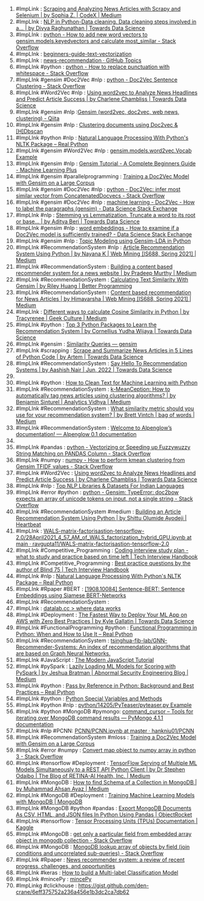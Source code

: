 1. #ImpLink : [Scraping and Analyzing News Articles with Scrapy and Selenium | by Sophia Z. | CodeX | Medium](https://medium.com/codex/scraping-and-analyzing-news-articles-with-scrapy-and-selenium-cbbd94381d78)
2. #ImpLInk : [NLP in Python-Data cleaning. Data cleaning steps involved in a… | by Divya Raghunathan | Towards Data Science](https://towardsdatascience.com/nlp-in-python-data-cleaning-6313a404a470)
3. #ImpLInk  : [python - How to add new word vectors to gensim.models.keyedvectors and calculate most_similar - Stack Overflow](https://stackoverflow.com/questions/56639993/how-to-add-new-word-vectors-to-gensim-models-keyedvectors-and-calculate-most-sim)
4. #ImpLInk  : [beginners-guide-text-vectorization](https://monkeylearn.com/blog/beginners-guide-text-vectorization/)
5. #ImpLInk  : [news-recommendation · GitHub Topics](https://github.com/topics/news-recommendation?l=python)
6. #ImpLInk  #python : [python - How to replace punctuation with whitespace - Stack Overflow](https://stackoverflow.com/questions/42614458/how-to-replace-punctuation-with-whitespace)
7. #ImpLInk  #gensim #Doc2Vec #nlp : [python - Doc2Vec Sentence Clustering - Stack Overflow](https://stackoverflow.com/questions/43476869/doc2vec-sentence-clustering)
8. #ImpLInk  #Word2Vec  #nlp  : [Using word2vec to Analyze News Headlines and Predict Article Success | by Charlene Chambliss | Towards Data Science](https://towardsdatascience.com/using-word2vec-to-analyze-news-headlines-and-predict-article-success-cdeda5f14751)
10. #ImpLInk  #gensim #nlp  :[Gensim (word2vec, doc2vec, web news, clustering) - Qiita](https://qiita.com/takeshikondo/items/6434f2157fc4c3e7b953)
11. #ImpLInk  #gensim  #nlp  : [Clustering documents using Doc2vec & [H]Dbscan](https://groups.google.com/g/gensim/c/tokwQSeNwoE)
12. #ImpLInk  #python  #nlp  : [Natural Language Processing With Python's NLTK Package – Real Python](https://realpython.com/nltk-nlp-python/)
13. #ImpLInk  #gensim  #Word2Vec #nlp : [gensim.models.word2vec.Vocab Example](https://programtalk.com/python-examples/gensim.models.word2vec.Vocab/)
14. #ImpLInk  #gensim #nlp  : [Gensim Tutorial - A Complete Beginners Guide - Machine Learning Plus](https://www.machinelearningplus.com/nlp/gensim-tutorial/)
15. #ImpLInk  #gensim  #parallelprogramming : [Training a Doc2Vec Model with Gensim on a Large Corpus](http://yaronvazana.com/2018/01/20/training-doc2vec-model-with-gensim/)
16. #ImpLInk #gensim  #Doc2Vec #nlp : [python - Doc2Vec: infer most similar vector from ConcatenatedDocvecs - Stack Overflow](https://stackoverflow.com/questions/54186233/doc2vec-infer-most-similar-vector-from-concatenateddocvecs)
17. #ImpLInk  #gensim  #Doc2Vec  #nlp  : [machine learning - Doc2Vec - How to label the paragraphs (gensim) - Data Science Stack Exchange](https://datascience.stackexchange.com/questions/10216/doc2vec-how-to-label-the-paragraphs-gensim)
18. #ImpLInk #nlp : [Stemming vs Lemmatization. Truncate a word to its root or base… | by Aditya Beri | Towards Data Science](https://towardsdatascience.com/stemming-vs-lemmatization-2daddabcb221)
19. #ImpLInk  #gensim  #nlp : [word embeddings - How to examine if a Doc2Vec model is sufficiently trained? - Data Science Stack Exchange](https://datascience.stackexchange.com/questions/103927/how-to-examine-if-a-doc2vec-model-is-sufficiently-trained)
20. #ImpLInk  #gensim #nlp : [Topic Modeling using Gensim-LDA in Python](https://medium.com/analytics-vidhya/topic-modeling-using-gensim-lda-in-python-48eaa2344920)
21. #ImpLInk  #RecommendationSystem #nlp : [Article Recommendation System Using Python | by Nayana K | Web Mining [IS688, Spring 2021] | Medium](https://medium.com/web-mining-is688-spring-2021/article-recommendation-system-using-python-8b0fec6e6de8)
22. #ImpLInk  #RecommendationSystem  : [Building a content based recommender system for a news website | by Pradeep Murthy | Medium](https://medium.com/@pradeepmurthy112/building-a-content-based-recommender-system-for-a-news-website-ec90f02ccc76)
23. #ImpLInk  #RecommendationSystem  : [Calculating Text Similarity With Gensim | by Riley Huang | Better Programming](https://betterprogramming.pub/introduction-to-gensim-calculating-text-similarity-9e8b55de342d)
24. #ImpLInk  #RecommendationSystem  : [Content based recommendation for News Articles | by Himavarsha | Web Mining [IS688, Spring 2021] | Medium](https://medium.com/web-mining-is688-spring-2021/content-based-recommendation-for-news-articles-55d841b8540f)
25. #ImpLInk  : [Different ways to calculate Cosine Similarity in Python | by Tracyrenee | Geek Culture | Medium](https://medium.com/geekculture/different-ways-to-calculate-cosine-similarity-in-python-ae5bb28c372c)
26. #ImpLInk  #python  : [Top 3 Python Packages to Learn the Recommendation System | by Cornellius Yudha Wijaya | Towards Data Science](https://towardsdatascience.com/top-3-python-package-to-learn-the-recommendation-system-bb11a916b8ff)
27. #ImpLInk  #gensim  : [Similarity Queries — gensim](https://radimrehurek.com/gensim/auto_examples/core/run_similarity_queries.html)
28. #ImpLInk  #scrapping : [Scrape and Summarize News Articles in 5 Lines of Python Code | by Artem | Towards Data Science](https://towardsdatascience.com/scrape-and-summarize-news-articles-in-5-lines-of-python-code-175f0e5c7dfc)
29. #ImpLInk  #RecommendationSystem  : [Say Hello To Recommendation Systems | by Aashish Nair | Jun, 2022 | Towards Data Science](https://towardsdatascience.com/say-hello-to-recommendation-systems-aee0488ff97)
30. 
31. #ImpLInk  #python : [How to Clean Text for Machine Learning with Python](https://machinelearningmastery.com/clean-text-machine-learning-python/)
32. #ImpLInk #RecommendationSystem  : [k-MeanCeption: How to automatically tag news articles using clustering algorithms? | by Benjamin Sinturel | Analytics Vidhya | Medium](https://medium.com/analytics-vidhya/k-meanception-how-to-automatically-tag-news-articles-using-clustering-algorithms-7357f18031e2)
33. #ImpLInk  #RecommendationSystem  : [What similarity metric should you use for your recommendation system? | by Brett Vintch | bag of words | Medium](https://medium.com/bag-of-words/what-similarity-metric-should-you-use-for-your-recommendation-system-b45eb7e6ebd0)
34. #ImpLInk  #RecommendationSystem  : [Welcome to Alpenglow’s documentation! — Alpenglow 0.1 documentation](https://alpenglow.readthedocs.io/en/latest/)
35. 
36. #ImpLInk  #pandas : [python - Vectorizing or Speeding up Fuzzywuzzy String Matching on PANDAS Column - Stack Overflow](https://stackoverflow.com/questions/52631291/vectorizing-or-speeding-up-fuzzywuzzy-string-matching-on-pandas-column)
37. #ImpLInk  #numpy : [numpy - How to perform kmean clustering from Gensim TFIDF values - Stack Overflow](https://stackoverflow.com/questions/50933591/how-to-perform-kmean-clustering-from-gensim-tfidf-values)
38. #ImpLInk  #Word2Vec  : [Using word2vec to Analyze News Headlines and Predict Article Success | by Charlene Chambliss | Towards Data Science](https://towardsdatascience.com/using-word2vec-to-analyze-news-headlines-and-predict-article-success-cdeda5f14751)
39. #ImpLInk  #nlp  : [Top NLP Libraries & Datasets For Indian Languages](https://analyticsindiamag.com/top-nlp-libraries-datasets-for-indian-languages/)
40. #ImpLInk  #error #python : [python - Gensim: TypeError: doc2bow expects an array of unicode tokens on input, not a single string - Stack Overflow](https://stackoverflow.com/questions/33229360/gensim-typeerror-doc2bow-expects-an-array-of-unicode-tokens-on-input-not-a-si)
41. #ImpLInk  #RecommendationSystem #medium : [Building an Article Recommendation System Using Python | by Shittu Olumide Ayodeji | Heartbeat](https://heartbeat.comet.ml/building-an-article-recommendation-system-using-python-fd26aba85b9c)
42. #ImpLInk  : [WALS-matrix-factorisastion-tensorflow-2.0/28April2021_4_57_AM_of_WALS_factorization_hybrid_GPU.ipynb at main · ravgupta11/WALS-matrix-factorisastion-tensorflow-2.0](https://github.com/ravgupta11/WALS-matrix-factorisastion-tensorflow-2.0/blob/main/28April2021_4_57_AM_of_WALS_factorization_hybrid_GPU.ipynb)
43. #ImpLInk #Competitive_Programming : [Coding interview study plan - what to study and practice based on time left | Tech Interview Handbook](https://www.techinterviewhandbook.org/coding-interview-study-plan/)
44. #ImpLInk  #Competitive_Programming  : [Best practice questions by the author of Blind 75 | Tech Interview Handbook](https://www.techinterviewhandbook.org/best-practice-questions/)
45. #ImpLInk  #nlp : [Natural Language Processing With Python's NLTK Package – Real Python](https://realpython.com/nltk-nlp-python/)
46. #ImpLInk  #Rpaper #BERT : [[1908.10084] Sentence-BERT: Sentence Embeddings using Siamese BERT-Networks](https://arxiv.org/abs/1908.10084)
47. #ImpLInk  #RecommendationSystem : 
48. #ImpLInk  : [datalab.cc > where data works](https://datalab.cc/#welcome/ready)
49. #ImpLInk #Deployment : [The Fastest Way to Deploy Your ML App on AWS with Zero Best Practices | by Kyle Gallatin | Towards Data Science](https://towardsdatascience.com/the-fastest-way-to-deploy-your-ml-app-on-aws-with-zero-best-practices-df15c09eead7)
50. #ImpLInk  #FunctionalProgramming #python : [Functional Programming in Python: When and How to Use It – Real Python](https://realpython.com/python-functional-programming/)
51. #ImpLInk  #RecommendationSystem  : [tsinghua-fib-lab/GNN-Recommender-Systems: An index of recommendation algorithms that are based on Graph Neural Networks.](https://github.com/tsinghua-fib-lab/GNN-Recommender-Systems#Matching)
52. #ImpLInk  #JavaScript : [The Modern JavaScript Tutorial](https://javascript.info/)
53. #ImpLInk  #pySpark : [Lazily Loading ML Models for Scoring with PySpark | by Jeshua Bratman | Abnormal Security Engineering Blog | Medium](https://medium.com/abnormal-security-engineering-blog/lazily-loading-ml-models-for-scoring-with-pyspark-a167d4deed3c)
54. #ImpLInk  #python  : [Pass by Reference in Python: Background and Best Practices – Real Python](https://realpython.com/python-pass-by-reference/)
55. #ImpLInk  #python  : [Python Special Variables and Methods](http://www.exampleprogramming.com/specialvars.html)
56. #ImpLInk  #python #nlp : [python/14205/PyTeaser/pyteaser.py Example](https://programtalk.com/vs4/python/14205/PyTeaser/pyteaser.py/)
57. #ImpLInk  #python  #MongoDB  #pymongo: [command_cursor – Tools for iterating over MongoDB command results — PyMongo 4.1.1 documentation](https://pymongo.readthedocs.io/en/stable/api/pymongo/command_cursor.html)
58. #ImpLInk  #nlp #PCNN: [PCNN/PCNN.ipynb at master · hankniu01/PCNN](https://github.com/hankniu01/PCNN/blob/master/PCNN.ipynb)
59. #ImpLInk  #RecommendationSystem  #mloss : [Training a Doc2Vec Model with Gensim on a Large Corpus](http://yaronvazana.com/2018/01/20/training-doc2vec-model-with-gensim/)
60. #ImpLInk  #error  #numpy : [Convert map object to numpy array in python 3 - Stack Overflow](https://stackoverflow.com/questions/28524378/convert-map-object-to-numpy-array-in-python-3)
61. #ImpLInk  #tensorflow #Deployment  : [TensorFlow Serving of Multiple ML Models Simultaneously to a REST API Python Client | by Dr Stephen Odaibo | The Blog of RETINA-AI Health, Inc. | Medium](https://medium.com/retina-ai-health-inc/tensorflow-serving-of-multiple-ml-models-simultaneously-to-a-rest-api-python-client-cd60ac6f71aa)
62. #ImpLInk  #MongoDB : [How to find Schema of a Collection in MongoDB | by Muhammad Ahsan Ayaz | Medium](https://medium.com/@ahsan.ayaz/how-to-find-schema-of-a-collection-in-mongodb-d9a91839d992)
63. #ImpLInk  #MongoDB #Deployment  : [Training Machine Learning Models with MongoDB | MongoDB](https://www.mongodb.com/blog/post/training-machine-learning-models-with-mongodb)
64. #ImpLInk  #MongoDB  #python #pandas : [Export MongoDB Documents As CSV, HTML, and JSON files In Python Using Pandas | ObjectRocket](https://kb.objectrocket.com/mongo-db/export-mongodb-documents-as-csv-html-and-json-files-in-python-using-pandas-347)
65. #ImpLInk  #tensorflow  : [Tensor Processing Units (TPUs) Documentation | Kaggle](https://www.kaggle.com/docs/tpu)
66. #ImpLInk  #MongoDB  : [get only a particular field from embedded array object in mongodb collection - Stack Overflow](https://stackoverflow.com/questions/57686205/get-only-a-particular-field-from-embedded-array-object-in-mongodb-collection)
67. #ImpLInk  #MongoDB  : [MongoDB lookup array of objects by field (join conditions and uncorrelated sub-queries) - Stack Overflow](https://stackoverflow.com/questions/62327702/mongodb-lookup-array-of-objects-by-field-join-conditions-and-uncorrelated-sub-q)
68. #ImpLInk  #Rpaper  : [News recommender system: a review of recent progress, challenges, and opportunities](https://www.ncbi.nlm.nih.gov/pmc/articles/PMC8294232/)
69. #ImpLInk  #keras : [ How to build a Multi-label Classification Model]( https://clay-atlas.com/us/blog/2021/05/23/keras-en-how-to-build-a-multi-label-classification-model/)
70. #ImpLInk  #mincePy : [mincePy](https://mincepy.readthedocs.io/en/latest/examples/quick-start.html#)
71. #ImpLinkg #clickhouse : https://gist.github.com/den-crane/6eff375752a236a456e1b3dc2ca7db62
